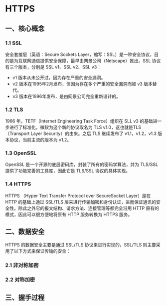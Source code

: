 # HTTPS

## 一、核心概念

### 1.1 SSL

安全套接层（英语：Secure Sockets Layer，缩写：SSL）是一种安全协议，目的是为互联网通信提供安全保障，最早由网景公司（Netscape）推出。SSL 协议有三个版本，分别是 SSL v1、SSL v2、SSL v3：

- v1 版本从未公开过，因为存在严重的安全漏洞。
- v2 版本在1995年2月发布，但因为存在多个严重的安全漏洞而被 v3 版本替代。
- v3 版本在1996年发布，是由网景公司完全重新设计的。

### 1.2 TLS

1966 年，TETF（Internet Engineering Task Force）组织在 SLL v3 的基础进一步进行了标准化，微软为这个新的协议取名为 TLS v1.0，这也就是TLS（Transport Layer Security）的由来。之后 TLS 继续发布了 v1.1，v1.2，v1.3 版本协议，当前主流的版本为 v1.2。

### 1.3 OpenSSL

OpenSSL 是一个开源的底层密码库，封装了所有的密码学算法，并为 TLS/SSL 提供了功能完善的工具库，因此它是 TLS/SSL 协议的具体实现。

### 1.4 HTTPS

HTTPS （Hyper Text Transfer Protocol over SecureSocket Layer）是在 HTTP 的基础上通过 SSL/TLS 层来进行传输加密和身份认证，进而保证通讯的安全性。除此之外它的报文结构、请求方法、连接管理等都完全沿用 HTTP 原有的模式，因此可以很方便地将原有 HTTP 服务转换为 HTTPS 服务。



## 二、数据安全

HTTPS 的数据安全主要是通过 SSL/TLS  协议来进行实现的，SSL/TLS 则主要采用了以下方式来保证传输的安全：

### 2.1 非对称加密



### 2.2 对称加密



## 三、握手过程


